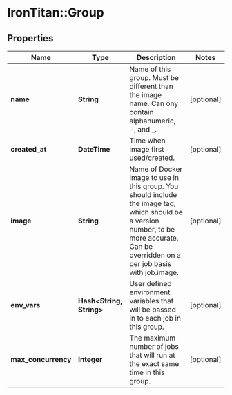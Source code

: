# IronTitan::Group

## Properties
Name | Type | Description | Notes
------------ | ------------- | ------------- | -------------
**name** | **String** | Name of this group. Must be different than the image name. Can ony contain alphanumeric, -, and _. | [optional] 
**created_at** | **DateTime** | Time when image first used/created. | [optional] 
**image** | **String** | Name of Docker image to use in this group. You should include the image tag, which should be a version number, to be more accurate. Can be overridden on a per job basis with job.image. | [optional] 
**env_vars** | **Hash&lt;String, String&gt;** | User defined environment variables that will be passed in to each job in this group. | [optional] 
**max_concurrency** | **Integer** | The maximum number of jobs that will run at the exact same time in this group. | [optional] 


